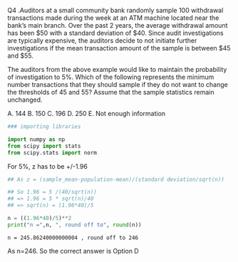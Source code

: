 Q4 .Auditors at a small community bank randomly sample 100 withdrawal transactions made during 
 the week at an ATM machine located near the bank’s main branch. Over the past 2 years, the average 
 withdrawal amount has been $50 with a standard deviation of $40. Since audit investigations
 are typically expensive, the auditors decide to not initiate  further investigations if the mean transaction amount of the sample is between $45 and $55.
 
 The auditors from the above example would like to maintain the probability of investigation to 5%. Which of the following represents the minimum number transactions that they should sample if they do not want to change the thresholds of 45 and 55? Assume that the sample statistics remain unchanged.
 
 A.	144
B.	150
C.	196
D.	250
E.	Not enough information



```python
### importing libraries

import numpy as np 
from scipy import stats
from scipy.stats import norm 
```

 For 5%, z has to be +/-1.96


```python
## As z = (sample_mean-population-mean)/(standard deviation/sqrt(n))

## So 1.96 = 5 /(40/sqrt(n))
## => 1.96 = 5 * sqrt(n)/40
## => sqrt(n) = (1.96*40)/5

n = ((1.96*40)/5)**2
print("n =",n, ", round off to", round(n))
```

    n = 245.86240000000004 , round off to 246
    

As n=246. So the correct answer is Option D


```python

```

